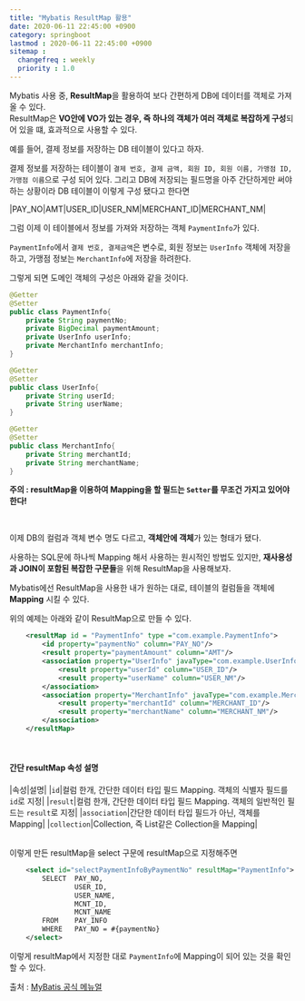 ```yaml
---
title: "Mybatis ResultMap 활용"
date: 2020-06-11 22:45:00 +0900
category: springboot
lastmod : 2020-06-11 22:45:00 +0900
sitemap :
  changefreq : weekly
  priority : 1.0
---
```


Mybatis 사용 중, **ResultMap**을 활용하여 보다 간편하게 DB에 데이터를 객체로 가져올 수 있다.  
ResultMap은 **VO안에 VO가 있는 경우, 즉 하나의 객체가 여러 객체로 복잡하게 구성**되어 있을 떄, 효과적으로 사용할 수 있다.  

예를 들어, 결제 정보를 저장하는 DB 테이블이 있다고 하자.  
  
결제 정보를 저장하는 테이블이 `결제 번호, 결제 금액, 회원 ID, 회원 이름, 가맹점 ID, 가맹점 이름`으로 구성 되어 있다.
그리고 DB에 저장되는 필드명을 아주 간단하게만 써야 하는 상황이라 DB 테이블이 이렇게 구성 됐다고 한다면  

|PAY_NO|AMT|USER_ID|USER_NM|MERCHANT_ID|MERCHANT_NM|
  
그럼 이제 이 테이블에서 정보를 가져와 저장하는 객체 `PaymentInfo`가 있다.  
  
`PaymentInfo`에서 `결제 번호, 결제금액`은 변수로, 회원 정보는 `UserInfo` 객체에 저장을 하고, 가맹점 정보는 `MerchantInfo`에 저장을 하려한다.  
  
그렇게 되면 도메인 객체의 구성은 아래와 같을 것이다.  

```java
@Getter
@Setter
public class PaymentInfo{
    private String paymentNo;
    private BigDecimal paymentAmount;
    private UserInfo userInfo;
    private MerchantInfo merchantInfo;
}
```

```java
@Getter
@Setter
public class UserInfo{
    private String userId;
    private String userName;
}
```

```java
@Getter
@Setter
public class MerchantInfo{
    private String merchantId;
    private String merchantName;
}
```

**주의 : resultMap을 이용하여 Mapping을 할 필드는 `Setter`를 무조건 가지고 있어야 한다!**

<br>

이제 DB의 컬럼과 객체 변수 명도 다르고, **객체안에 객체**가 있는 형태가 됐다.  
  
사용하는 SQL문에 하나씩 Mapping 해서 사용하는 원시적인 방법도 있지만, **재사용성과 JOIN이 포함된 복잡한 구문들**을 위해 ResultMap을 사용해보자.  

Mybatis에선 ResultMap을 사용한 내가 원하는 대로, 테이블의 컬럼들을 객체에 **Mapping** 시킬 수 있다.  
  
위의 예제는 아래와 같이 ResultMap으로 만들 수 있다.  

```xml
    <resultMap id = "PaymentInfo" type ="com.example.PaymentInfo">
        <id property="paymentNo" column="PAY_NO"/>
        <result property="paymentAmount" column="AMT"/>
        <association property="UserInfo" javaType="com.example.UserInfo">
            <result property="userId" column="USER_ID"/>
            <result property="userName" column="USER_NM"/>
        </association>
        <association property="MerchantInfo" javaType="com.example.MerchantInfo">
            <result property="merchantId" column="MERCHANT_ID"/>
            <result property="merchantName" column="MERCHANT_NM"/>
        </association>
    </resultMap>
```

<br>

#### 간단 resultMap 속성 설명  

|속성|설명|
|`id`|컬럼 한개, 간단한 데이터 타입 필드 Mapping. 객체의 식별자 필드를 `id`로 지정|
|`result`|컬럼 한개, 간단한 데이터 타입 필드 Mapping. 객체의 일반적인 필드는 `result`로 지정|
|`association`|간단한 데이터 타입 필드가 아닌, 객체를 Mapping|
|`collection`|Collection, 즉 List같은 Collection을 Mapping|

<br>
이렇게 만든 resultMap을 select 구문에 resultMap으로 지정해주면  

```xml
    <select id="selectPaymentInfoByPaymentNo" resultMap="PaymentInfo">
        SELECT  PAY_NO,
                USER_ID,
                USER_NAME,
                MCNT_ID,
                MCNT_NAME
        FROM    PAY_INFO
        WHERE   PAY_NO = #{paymentNo}
    </select>
```

이렇게 resultMap에서 지정한 대로 `PaymentInfo`에 Mapping이 되어 있는 것을 확인 할 수 있다.  

출처 : [MyBatis 공식 메뉴얼](https://mybatis.org/mybatis-3/ko/sqlmap-xml.html#Result_Maps)